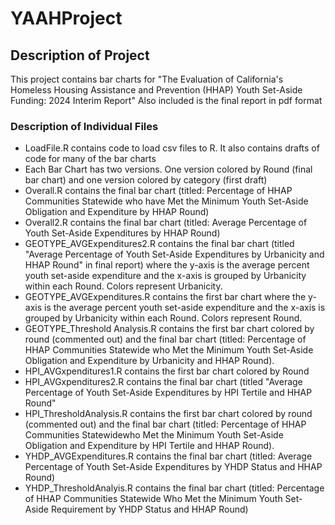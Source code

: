 # YAAHProject

## Description of Project
This project contains bar charts for "The Evaluation of California's Homeless
Housing Assistance and Prevention (HHAP) Youth Set-Aside Funding: 2024 Interim Report" 
Also included is the final report in pdf format

### Description of Individual Files
* LoadFile.R contains code to load csv files to R. It also contains drafts of code for many of the bar charts 
* Each Bar Chart has two versions. One version colored by Round (final bar chart) and one version colored by category (first draft)
* Overall.R contains the final bar chart (titled: Percentage of HHAP Communities Statewide who have Met the Minimum Youth Set-Aside Obligation and Expenditure by HHAP Round) 
* Overall2.R contains the final bar chart (titled: Average Percentage of Youth Set-Aside Expenditures by HHAP Round) 
* GEOTYPE_AVGExpenditures2.R contains the final bar chart (titled "Average Percentage of Youth Set-Aside
Expenditures by Urbanicity and HHAP Round" in final report) where the y-axis is the average percent youth set-aside expenditure and the x-axis is grouped by Urbanicity within each Round. Colors represent Urbanicity. 
* GEOTYPE_AVGExpenditures.R contains the first bar chart where the y-axis is the average percent youth set-aside expenditure and the x-axis is grouped by Urbanicity within each Round. Colors represent Round.
* GEOTYPE_Threshold Analysis.R contains the first bar chart colored by round (commented out) and the final bar chart (titled: Percentage of HHAP Communities Statewide who Met the Minimum Youth Set-Aside Obligation and Expenditure by Urbanicity and
HHAP Round). 
* HPI_AVGxpenditures1.R contains the first bar chart colored by Round
* HPI_AVGxpenditures2.R contains the final bar chart (titled "Average Percentage of Youth Set-Aside Expenditures by HPI Tertile and HHAP Round"
* HPI_ThresholdAnalysis.R  contains the first bar chart colored by round (commented out) and the final bar chart (titled: Percentage of HHAP Communities Statewidewho Met the Minimum Youth Set-Aside Obligation and Expenditure by HPI Tertile and HHAP Round). 
* YHDP_AVGExpenditures.R contains the final bar chart (titled: Average Percentage of Youth Set-Aside Expenditures by YHDP Status and HHAP Round)
* YHDP_ThresholdAnalyis.R contains the final bar chart (titled: Percentage of HHAP Communities Statewide Who Met the Minimum Youth Set-Aside Requirement by YHDP Status and HHAP Round)





